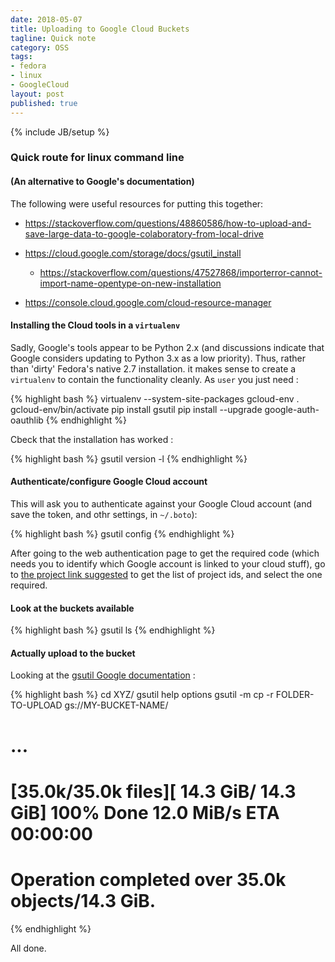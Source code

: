 ```yaml
---
date: 2018-05-07
title: Uploading to Google Cloud Buckets
tagline: Quick note
category: OSS
tags:
- fedora
- linux
- GoogleCloud
layout: post
published: true
---
```

{% include JB/setup %}

### Quick route for linux command line 

#### (An alternative to Google's documentation)

The following were useful resources for putting this together: 

*  https://stackoverflow.com/questions/48860586/how-to-upload-and-save-large-data-to-google-colaboratory-from-local-drive

*  https://cloud.google.com/storage/docs/gsutil_install
   *  https://stackoverflow.com/questions/47527868/importerror-cannot-import-name-opentype-on-new-installation

*  https://console.cloud.google.com/cloud-resource-manager


#### Installing the Cloud tools in a ```virtualenv```

Sadly, Google's tools appear to be Python 2.x (and discussions indicate that Google considers
updating to Python 3.x as a low priority).  Thus, rather than 'dirty' Fedora's native 2.7 installation.
it makes sense to create a ```virtualenv``` to contain the functionality cleanly.  As ```user``` you just need :

{% highlight bash %}
virtualenv --system-site-packages gcloud-env
. gcloud-env/bin/activate
pip install gsutil
pip install --upgrade google-auth-oauthlib
{% endhighlight %}


Cbeck that the installation has worked :

{% highlight bash %}
gsutil version -l
{% endhighlight %}


#### Authenticate/configure Google Cloud account

This will ask you to authenticate against your Google Cloud account (and
save the token, and othr settings, in ```~/.boto```):

{% highlight bash %}
gsutil config
{% endhighlight %}

After going to the web authentication page to get the 
required code (which needs you to identify which Google account is linked to your
cloud stuff), go to [the project link suggested](https://cloud.google.com/console#/project)
to get the list of project ids, and select the one required.


#### Look at the buckets available

{% highlight bash %}
gsutil ls
{% endhighlight %}


#### Actually upload to the bucket

Looking at the [gsutil Google documentation](https://cloud.google.com/storage/docs/gsutil/commands/cp) :

{% highlight bash %}
cd XYZ/
gsutil help options
gsutil -m cp -r FOLDER-TO-UPLOAD gs://MY-BUCKET-NAME/
# ...
# [35.0k/35.0k files][ 14.3 GiB/ 14.3 GiB] 100% Done  12.0 MiB/s ETA 00:00:00
# Operation completed over 35.0k objects/14.3 GiB.    
{% endhighlight %}


All done.

